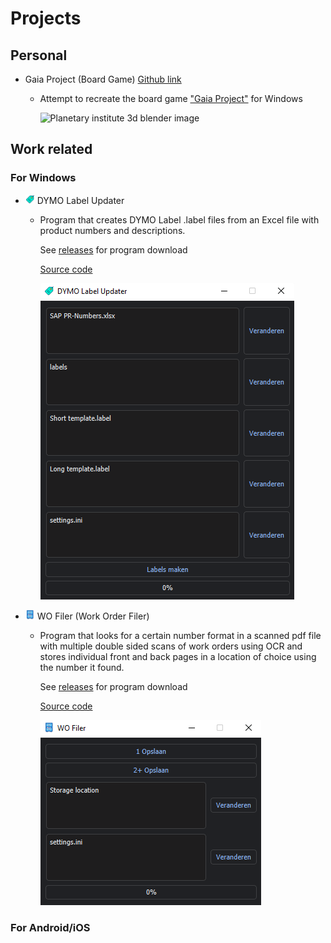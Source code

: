# Projects
## Personal
* Gaia Project (Board Game) [Github link](https://github.com/Seawolf159/Gaia-Project)
  - Attempt to recreate the board game ["Gaia Project"](https://images.zmangames.com/filer_public/2e/22/2e222960-07ca-479c-81c9-65731e2be57f/zf001_layout.png) for Windows

    ![Planetary institute 3d blender image](https://github.com/Seawolf159/Gaia-Project/blob/master/Images/Raw%20renders/Planetary%20Institute.png)

## Work related
### For Windows
* <img src="https://github.com/Seawolf159/CV/blob/master/Images/icon1.png" width="15" height="15"> DYMO Label Updater
  - Program that creates DYMO Label .label files from an Excel file with product numbers and descriptions.

    See [releases](https://github.com/Seawolf159/CV/releases/tag/Showcase-1) for program download

    [Source code](https://github.com/Seawolf159/CV/tree/master/DYMO%20Label%20Updater/Source)

    ![DYMO Label Updater program layout](https://github.com/Seawolf159/CV/blob/master/Images/DYMO%20Label%20Updater.png)

* <img src="https://github.com/Seawolf159/CV/blob/master/Images/icon2.png" width="15" height="15"> WO Filer (Work Order Filer)
  - Program that looks for a certain number format in a scanned pdf file with multiple double sided scans of work orders using OCR and stores individual front and back pages in a location of choice using the number it found.

    See [releases](https://github.com/Seawolf159/CV/releases/tag/Showcase-2) for program download

    [Source code](https://github.com/Seawolf159/CV/tree/master/WO%20Filer/Source)

    ![WO Filer program layout](https://github.com/Seawolf159/CV/blob/master/Images/WO%20Filer.png)

### For Android/iOS
